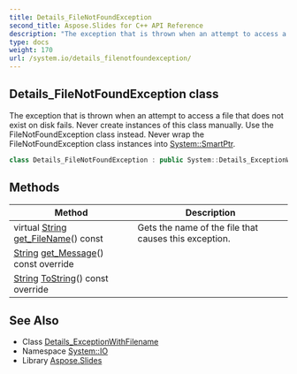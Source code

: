```yaml
---
title: Details_FileNotFoundException
second_title: Aspose.Slides for C++ API Reference
description: "The exception that is thrown when an attempt to access a file that does not exist on disk fails. Never create instances of this class manually. Use the FileNotFoundException class instead. Never wrap the FileNotFoundException class instances into System::SmartPtr."
type: docs
weight: 170
url: /system.io/details_filenotfoundexception/
---
```

## Details_FileNotFoundException class


The exception that is thrown when an attempt to access a file that does not exist on disk fails. Never create instances of this class manually. Use the FileNotFoundException class instead. Never wrap the FileNotFoundException class instances into [System::SmartPtr](../../system/smartptr/).

```cpp
class Details_FileNotFoundException : public System::Details_ExceptionWithFilename<Details_IOException>
```

## Methods

| Method | Description |
| --- | --- |
| virtual [String](../../system/string/) [get_FileName](../../system/details_exceptionwithfilename/get_filename/)() const | Gets the name of the file that causes this exception. |
| [String](../../system/string/) [get_Message](../../system/details_exceptionwithfilename/get_message/)() const override |  |
| [String](../../system/string/) [ToString](../../system/details_exceptionwithfilename/tostring/)() const override |  |
## See Also

* Class [Details_ExceptionWithFilename](../../system/details_exceptionwithfilename/)
* Namespace [System::IO](../)
* Library [Aspose.Slides](../../)